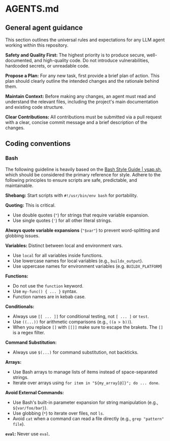 # AGENTS.md

## General agent guidance

This section outlines the universal rules and expectations for any LLM agent working within this repository.

**Safety and Quality First:** The highest priority is to produce secure, well-documented, and high-quality code. Do not introduce vulnerabilities, hardcoded secrets, or unreadable code.

**Propose a Plan:** For any new task, first provide a brief plan of action. This plan should clearly outline the intended changes and the rationale behind them.

**Maintain Context:** Before making any changes, an agent must read and understand the relevant files, including the project's main documentation and existing code structure.

**Clear Contributions:** All contributions must be submitted via a pull request with a clear, concise commit message and a brief description of the changes.

## Coding conventions

### Bash

The following guideline is heavily based on the [Bash Style Guide | ysap.sh](https://style.ysap.sh/), which should be considered the primary reference for style. Adhere to the following principles to ensure scripts are safe, predictable, and maintainable.

**Shebang:** Start scripts with `#!/usr/bin/env bash` for portability.

**Quoting:** This is critical.

- Use double quotes (`"`) for strings that require variable expansion.
- Use single quotes (`'`) for all other literal strings.

**Always quote variable expansions** (`"$var"`) to prevent word-splitting and globbing issues.

**Variables:** Distinct between local and environment vars.

- Use `local` for all variables inside functions.
- Use lowercase names for local variables (e.g., `buildx_output`).
- Use uppercase names for environment variables (e.g. `BUILDX_PLATFORM`)

**Functions:**

- Do not use the `function` keyword.
- Use `my-func() { ... }` syntax.
- Function names are in kebab case.

**Conditionals:**

- Always use `[[ ... ]]` for conditional testing, not `[ ... ]` or `test`.
- Use `((...))` for arithmetic comparisons (e.g., `((a > b))`).
- When you replace `[]` with `[[]]` make sure to escape the brakets. The `[]` is a regex filter.

**Command Substitution:**

- Always use `$(...)` for command substitution, not backticks.

**Arrays:**

- Use Bash arrays to manage lists of items instead of space-separated strings.
- Iterate over arrays using `for item in "${my_array[@]}"; do ... done`.

**Avoid External Commands:**

- Use Bash's built-in parameter expansion for string manipulation (e.g., `${var/foo/bar}`).
- Use globbing (`*`) to iterate over files, not `ls`.
- Avoid `cat` when a command can read a file directly (e.g., `grep "pattern" file`).

**`eval`:** Never use `eval`.
